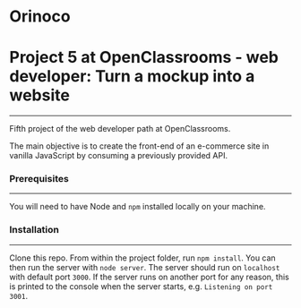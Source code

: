 # Orinoco #
# Project 5 at OpenClassrooms - web developer: Turn a mockup into a website 
***

Fifth project of the web developer path at OpenClassrooms.

The main objective is to create the front-end of an e-commerce site in vanilla JavaScript by consuming a previously provided API.

### Prerequisites ###
***
You will need to have Node and `npm` installed locally on your machine.

### Installation ###
***
Clone this repo. From within the project folder, run `npm install`. You 
can then run the server with `node server`. 
The server should run on `localhost` with default port `3000`. If the
server runs on another port for any reason, this is printed to the
console when the server starts, e.g. `Listening on port 3001`.
